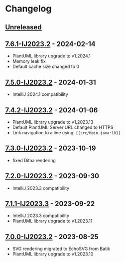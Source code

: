 # Changelog

## [Unreleased]

## [7.6.1-IJ2023.2] - 2024-02-14
- PlantUML library upgrade to v1.2024.1
- Memory leak fix
- Default cache size changed to 0

## [7.5.0-IJ2023.2] - 2024-01-31
- IntelliJ 2024.1 compatibility

## [7.4.2-IJ2023.2] - 2024-01-06
- PlantUML library upgrade to v1.2023.13
- Default PlantUML Server URL changed to HTTPS
- Link navigation to a line using: `[[src/Main.java:10]]`

## [7.3.0-IJ2023.2] - 2023-10-19
- fixed Ditaa rendering

## [7.2.0-IJ2023.2] - 2023-09-30
- IntelliJ 2023.3 compatibility

## [7.1.1-IJ2023.3] - 2023-09-22
- IntelliJ 2023.3 compatibility
- PlantUML library upgrade to v1.2023.11

## [7.0.0-IJ2023.2] - 2023-08-25
- SVG rendering migrated to EchoSVG from Batik
- PlantUML library upgrade to v1.2023.10

[Unreleased]: https://github.com/esteinberg/plantuml4idea/compare/v7.6.1-IJ2023.2...HEAD

[7.6.1-IJ2023.2]: https://github.com/esteinberg/plantuml4idea/compare/v7.5.0-IJ2023.2...v7.6.1-IJ2023.2
[7.5.0-IJ2023.2]: https://github.com/esteinberg/plantuml4idea/compare/v7.4.2-IJ2023.2...v7.5.0-IJ2023.2
[7.4.2-IJ2023.2]: https://github.com/esteinberg/plantuml4idea/compare/v7.3.0-IJ2023.2...v7.4.2-IJ2023.2
[7.3.0-IJ2023.2]: https://github.com/esteinberg/plantuml4idea/compare/v7.2.0-IJ2023.2...v7.3.0-IJ2023.2
[7.2.0-IJ2023.2]: https://github.com/esteinberg/plantuml4idea/compare/v7.1.1-IJ2023.3...v7.2.0-IJ2023.2
[7.1.1-IJ2023.3]: https://github.com/esteinberg/plantuml4idea/compare/v7.0.0-IJ2023.2...v7.1.1-IJ2023.3
[7.0.0-IJ2023.2]: https://github.com/esteinberg/plantuml4idea/commits/v7.0.0-IJ2023.2
